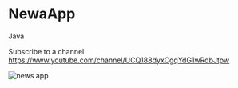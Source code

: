 # NewaApp
Java


Subscribe to a channel
https://www.youtube.com/channel/UCQ188dyxCgqYdG1wRdbJtpw


![news app](https://user-images.githubusercontent.com/71060268/93211667-2dd40b80-f77f-11ea-9057-a21bb4da9233.png)
